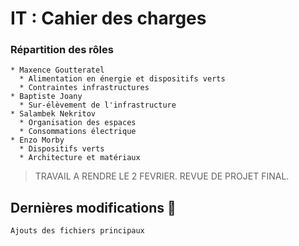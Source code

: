 # IT : Cahier des charges

### Répartition des rôles

```
* Maxence Goutteratel
  * Alimentation en énergie et dispositifs verts
  * Contraintes infrastructures
* Baptiste Joany
  * Sur-élèvement de l'infrastructure
* Salambek Nekritov
  * Organisation des espaces
  * Consommations électrique
* Enzo Morby
  * Dispositifs verts
  * Architecture et matériaux

```

> TRAVAIL A RENDRE LE 2 FEVRIER. REVUE DE PROJET FINAL.

## Dernières modifications :loudspeaker:

```
Ajouts des fichiers principaux
```
